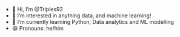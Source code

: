 - 👋 Hi, I’m @Triples92
- 👀 I’m interested in anything data, and machine learning!
- 🌱 I’m currently learning Python, Data analytics and ML modelling
- 😄 Pronouns: he/him 

<!---
Triples92/Triples92 is a ✨ special ✨ repository because its `README.md` (this file) appears on your GitHub profile.
You can click the Preview link to take a look at your changes.
--->
